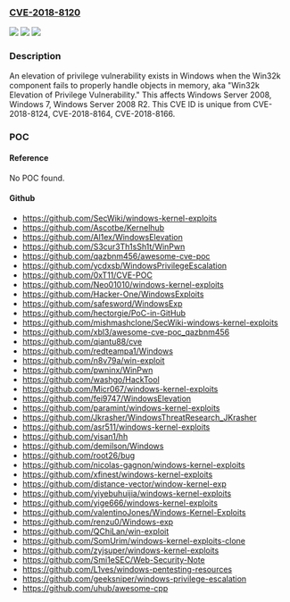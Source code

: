 ### [CVE-2018-8120](https://cve.mitre.org/cgi-bin/cvename.cgi?name=CVE-2018-8120)
![](https://img.shields.io/static/v1?label=Product&message=Windows%20Server%202008%20R2&color=blue)
![](https://img.shields.io/static/v1?label=Version&message=n%2Fa&color=blue)
![](https://img.shields.io/static/v1?label=Vulnerability&message=Elevation%20of%20Privilege&color=brighgreen)

### Description

An elevation of privilege vulnerability exists in Windows when the Win32k component fails to properly handle objects in memory, aka "Win32k Elevation of Privilege Vulnerability." This affects Windows Server 2008, Windows 7, Windows Server 2008 R2. This CVE ID is unique from CVE-2018-8124, CVE-2018-8164, CVE-2018-8166.

### POC

#### Reference
No POC found.

#### Github
- https://github.com/SecWiki/windows-kernel-exploits
- https://github.com/Ascotbe/Kernelhub
- https://github.com/Al1ex/WindowsElevation
- https://github.com/S3cur3Th1sSh1t/WinPwn
- https://github.com/qazbnm456/awesome-cve-poc
- https://github.com/ycdxsb/WindowsPrivilegeEscalation
- https://github.com/0xT11/CVE-POC
- https://github.com/Neo01010/windows-kernel-exploits
- https://github.com/Hacker-One/WindowsExploits
- https://github.com/safesword/WindowsExp
- https://github.com/hectorgie/PoC-in-GitHub
- https://github.com/mishmashclone/SecWiki-windows-kernel-exploits
- https://github.com/xbl3/awesome-cve-poc_qazbnm456
- https://github.com/qiantu88/cve
- https://github.com/redteampa1/Windows
- https://github.com/n8v79a/win-exploit
- https://github.com/pwninx/WinPwn
- https://github.com/washgo/HackTool
- https://github.com/Micr067/windows-kernel-exploits
- https://github.com/fei9747/WindowsElevation
- https://github.com/paramint/windows-kernel-exploits
- https://github.com/Jkrasher/WindowsThreatResearch_JKrasher
- https://github.com/asr511/windows-kernel-exploits
- https://github.com/yisan1/hh
- https://github.com/demilson/Windows
- https://github.com/root26/bug
- https://github.com/nicolas-gagnon/windows-kernel-exploits
- https://github.com/xfinest/windows-kernel-exploits
- https://github.com/distance-vector/window-kernel-exp
- https://github.com/yiyebuhuijia/windows-kernel-exploits
- https://github.com/yige666/windows-kernel-exploits
- https://github.com/valentinoJones/Windows-Kernel-Exploits
- https://github.com/renzu0/Windows-exp
- https://github.com/QChiLan/win-exploit
- https://github.com/SomUrim/windows-kernel-exploits-clone
- https://github.com/zyjsuper/windows-kernel-exploits
- https://github.com/Smi1eSEC/Web-Security-Note
- https://github.com/L1ves/windows-pentesting-resources
- https://github.com/geeksniper/windows-privilege-escalation
- https://github.com/uhub/awesome-cpp

